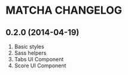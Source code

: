 # MATCHA CHANGELOG

## 0.2.0 (2014-04-19)

1.  Basic styles
2.  Sass helpers
3.  Tabs UI Component
4.  Score UI Component
